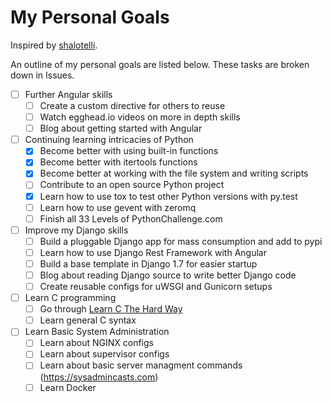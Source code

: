 My Personal Goals
========

Inspired by [shalotelli](https://github.com/shalotelli/shas-goals).

An outline of my personal goals are listed below. These tasks are broken down in Issues.

- [ ] Further Angular skills
  - [ ] Create a custom directive for others to reuse
  - [ ] Watch egghead.io videos on more in depth skills
  - [ ] Blog about getting started with Angular
- [ ] Continuing learning intricacies of Python
  - [X] Become better with using built-in functions
  - [X] Become better with itertools functions
  - [X] Become better at working with the file system and writing scripts
  - [ ] Contribute to an open source Python project
  - [X] Learn how to use tox to test other Python versions with py.test
  - [ ] Learn how to use gevent with zeromq
  - [ ] Finish all 33 Levels of PythonChallenge.com
- [ ] Improve my Django skills
  - [ ] Build a pluggable Django app for mass consumption and add to pypi
  - [ ] Learn how to use Django Rest Framework with Angular
  - [ ] Build a base template in Django 1.7 for easier startup
  - [ ] Blog about reading Django source to write better Django code
  - [ ] Create reusable configs for uWSGI and Gunicorn setups
- [ ] Learn C programming
  - [ ] Go through [Learn C The Hard Way](http://c.learncodethehardway.org/book/)
  - [ ] Learn general C syntax
- [ ] Learn Basic System Administration
  - [ ] Learn about NGINX configs
  - [ ] Learn about supervisor configs
  - [ ] Learn about basic server managment commands (https://sysadmincasts.com)
  - [ ] Learn Docker

